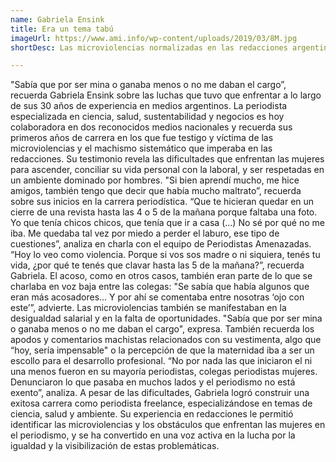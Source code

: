 ```yaml
---
name: Gabriela Ensink
title: Era un tema tabú
imageUrl: https://www.ami.info/wp-content/uploads/2019/03/8M.jpg
shortDesc: Las microviolencias normalizadas en las redacciones argentinas que hoy serían “impensables”

---
```



"Sabía que por ser mina o ganaba menos o no me daban el cargo”, recuerda Gabriela Ensink sobre las luchas que tuvo que enfrentar a lo largo de sus 30 años de experiencia en medios argentinos. La periodista  especializada en ciencia, salud, sustentabilidad y negocios es hoy colaboradora en dos reconocidos  medios nacionales  y recuerda sus primeros años de carrera en los que fue  testigo y víctima de las microviolencias y el machismo sistemático que imperaba en las redacciones.
Su testimonio revela las dificultades que enfrentan las mujeres para ascender, conciliar su vida personal con la laboral, y ser respetadas en un ambiente dominado por hombres.
"Si bien aprendí mucho, me hice amigos, también tengo que decir que había mucho maltrato”, recuerda sobre sus inicios en la carrera periodística. “Que te hicieran quedar en un cierre de una revista hasta las 4 o 5 de la mañana porque faltaba una foto. Yo que tenía chicos chicos, que tenía que ir a casa (…) No sé por qué no me iba. Me quedaba tal vez por miedo a perder el laburo, ese tipo de cuestiones”, analiza en charla con el equipo de Periodistas Amenazadas. “Hoy lo veo como violencia. Porque si vos sos madre o ni siquiera, tenés tu vida, ¿por qué te tenés que clavar hasta las 5 de la mañana?”, recuerda Gabriela.
El acoso, como en otros casos, también eran parte de lo que se charlaba en voz baja entre las colegas: "Se sabía que había algunos que eran más acosadores... Y por ahí se comentaba entre nosotras ‘ojo con este’”, advierte. 
Las microviolencias también se manifestaban en la desigualdad salarial y en la falta de oportunidades. "Sabía que por ser mina o ganaba menos o no me daban el cargo", expresa. También recuerda los apodos y comentarios machistas relacionados con su vestimenta, algo que “hoy, sería impensable" o la percepción de que la maternidad iba a ser un escollo para el desarrollo profesional. “No por nada las que iniciaron el ni una menos fueron en su mayoría periodistas, colegas periodistas mujeres. Denunciaron lo que pasaba en muchos lados y el periodismo no está exento”, analiza.
A pesar de las dificultades, Gabriela logró construir una exitosa carrera como periodista freelance, especializándose en temas de ciencia, salud y ambiente. Su experiencia en redacciones le permitió identificar las microviolencias y los obstáculos que enfrentan las mujeres en el periodismo, y se ha convertido en una voz activa en la lucha por la igualdad y la visibilización de estas problemáticas.
